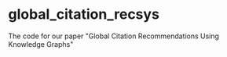 # global_citation_recsys
The code for our paper "Global Citation Recommendations Using Knowledge Graphs"
